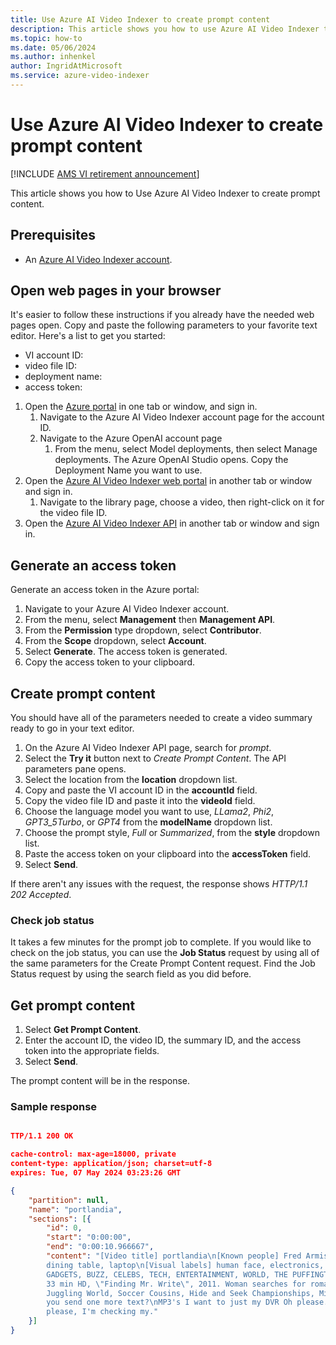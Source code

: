 ```yaml
---
title: Use Azure AI Video Indexer to create prompt content 
description: This article shows you how to use Azure AI Video Indexer to create prompt content. 
ms.topic: how-to
ms.date: 05/06/2024
ms.author: inhenkel
author: IngridAtMicrosoft
ms.service: azure-video-indexer
---
```


# Use Azure AI Video Indexer to create prompt content

[!INCLUDE [AMS VI retirement announcement](./includes/important-ams-retirement-avi-announcement.md)]

This article shows you how to Use Azure AI Video Indexer to create prompt content.

## Prerequisites

- An [Azure AI Video Indexer account](/azure/azure-video-indexer/create-account?tabs=portal).

## Open web pages in your browser

It's easier to follow these instructions if you already have the needed web pages open. Copy and paste the following parameters to your favorite text editor. Here's a list to get you started:

- VI account ID:
- video file ID: 
- deployment name:
- access token:

1. Open the [Azure portal](https://portal.azure.com) in one tab or window, and sign in.
    1. Navigate to the Azure AI Video Indexer account page for the account ID.
    1. Navigate to the Azure OpenAI account page
        1. From the menu, select Model deployments, then select Manage deployments. The Azure OpenAI Studio opens. Copy the Deployment Name you want to use. 
1. Open the [Azure AI Video Indexer web portal](https://www.videoindexer.ai) in another tab or window and sign in.
    1. Navigate to the library page, choose a video, then right-click on it for the video file ID.
1. Open the [Azure AI Video Indexer API](https://api-portal.videoindexer.ai/) in another tab or window and sign in.

## Generate an access token

Generate an access token in the Azure portal:

1. Navigate to your Azure AI Video Indexer account.
1. From the menu, select **Management** then **Management API**.
1. From the **Permission** type dropdown, select **Contributor**.
1. From the **Scope** dropdown, select **Account**.
1. Select **Generate**. The access token is generated.
1. Copy the access token to your clipboard.

## Create prompt content

You should have all of the parameters needed to create a video summary ready to go in your text editor.

1. On the Azure AI Video Indexer API page, search for *prompt*. 
1. Select the **Try it** button next to *Create Prompt Content*. The API parameters pane opens.
1. Select the location from the **location** dropdown list.
1. Copy and paste the VI account ID in the **accountId** field.
1. Copy the video file ID and paste it into the **videoId** field.
1. Choose the language model you want to use, *LLama2*, *Phi2*, *GPT3_5Turbo*, or *GPT4* from the **modelName** dropdown list.
1. Choose the prompt style, *Full* or *Summarized*, from the **style** dropdown list.
1. Paste the access token on your clipboard into the **accessToken** field.
1. Select **Send**.

If there aren't any issues with the request, the response shows *HTTP/1.1 202 Accepted*.

### Check job status

It takes a few minutes for the prompt job to complete. If you would like to check on the job status, you can use the **Job Status** request by using all of the same parameters for the Create Prompt Content request. Find the Job Status request by using the search field as you did before.

## Get prompt content

1. Select **Get Prompt Content**.
1. Enter the account ID, the video ID, the summary ID, and the access token into the appropriate fields.
1. Select **Send**.

The prompt content will be in the response.

### Sample response

```json

TTP/1.1 200 OK

cache-control: max-age=18000, private
content-type: application/json; charset=utf-8
expires: Tue, 07 May 2024 03:23:26 GMT

{
    "partition": null,
    "name": "portlandia",
    "sections": [{
        "id": 0,
        "start": "0:00:00",
        "end": "0:00:10.966667",
        "content": "[Video title] portlandia\n[Known people] Fred Armisen, Carrie Brownstein\n[Detected objects] cell phone,
        dining table, laptop\n[Visual labels] human face, electronics, clothing, person, indoor, wall, glasses, laptop\n[OCR] 
        GADGETS, BUZZ, CELEBS, TECH, ENTERTAINMENT, WORLD, THE PUFFINGTON HOST, TOP TEN FAMILY PHOTOS, playlist, Fri 5:30a, 2hr. 
        33 min HD, \"Finding Mr. Write\", 2011. Woman searches for romance online., My Playlist, Search, Finding Mr. Write, 
        Juggling World, Soccer Cousins, Hide and Seek Championships, Mind-fi Update, IFC\n[Transcript] Top Ten family photos.\nCan 
        you send one more text?\nMP3's I want to just my DVR Oh please.\nGo check my Facebook update.\nI can Tumblr, Fred.\nSweet, 
        please, I'm checking my."
    }]
}

```
